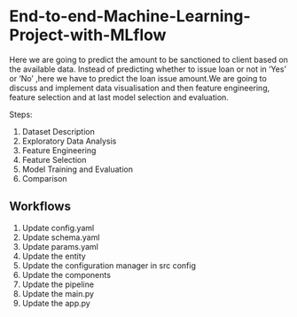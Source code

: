 # End-to-end-Machine-Learning-Project-with-MLflow
Here we are going to predict the amount to be sanctioned to client based on the available data. Instead of predicting whether to issue loan or not in ‘Yes’ or ‘No’ ,here we have to predict the loan issue amount.We are going to discuss and implement data visualisation and then feature engineering, feature selection and at last model selection and evaluation.

Steps:
1. Dataset Description
2. Exploratory Data Analysis
3. Feature Engineering
4. Feature Selection
5. Model Training and Evaluation
6. Comparison

## Workflows

1. Update config.yaml
2. Update schema.yaml
3. Update params.yaml
4. Update the entity
5. Update the configuration manager in src config
6. Update the components
7. Update the pipeline 
8. Update the main.py
9. Update the app.py
